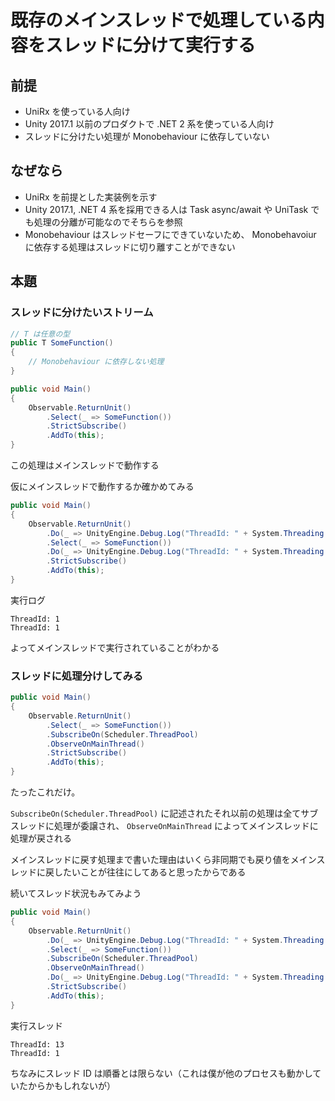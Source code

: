 # 既存のメインスレッドで処理している内容をスレッドに分けて実行する

## 前提

* UniRx を使っている人向け
* Unity 2017.1 以前のプロダクトで .NET 2 系を使っている人向け
* スレッドに分けたい処理が Monobehaviour に依存していない

## なぜなら

* UniRx を前提とした実装例を示す
* Unity 2017.1, .NET 4 系を採用できる人は Task async/await や UniTask でも処理の分離が可能なのでそちらを参照
* Monobehaviour はスレッドセーフにできていないため、 Monobehavoiur に依存する処理はスレッドに切り離すことができない

## 本題

### スレッドに分けたいストリーム

```cs
// T は任意の型
public T SomeFunction()
{
    // Monobehaviour に依存しない処理
}

public void Main()
{
    Observable.ReturnUnit()
        .Select(_ => SomeFunction())
        .StrictSubscribe()
        .AddTo(this);
}
```

この処理はメインスレッドで動作する

仮にメインスレッドで動作するか確かめてみる

```cs
public void Main()
{
    Observable.ReturnUnit()
        .Do(_ => UnityEngine.Debug.Log("ThreadId: " + System.Threading.Thread.CurrentThread.ManagedThreadId))
        .Select(_ => SomeFunction())
        .Do(_ => UnityEngine.Debug.Log("ThreadId: " + System.Threading.Thread.CurrentThread.ManagedThreadId))
        .StrictSubscribe()
        .AddTo(this);
}
```

実行ログ

```
ThreadId: 1
ThreadId: 1
```

よってメインスレッドで実行されていることがわかる

### スレッドに処理分けしてみる

```cs
public void Main()
{
    Observable.ReturnUnit()
        .Select(_ => SomeFunction())
        .SubscribeOn(Scheduler.ThreadPool)
        .ObserveOnMainThread()
        .StrictSubscribe()
        .AddTo(this);
}
```

たったこれだけ。

`SubscribeOn(Scheduler.ThreadPool)` に記述されたそれ以前の処理は全てサブスレッドに処理が委譲され、 `ObserveOnMainThread` によってメインスレッドに処理が戻される

メインスレッドに戻す処理まで書いた理由はいくら非同期でも戻り値をメインスレッドに戻したいことが往往にしてあると思ったからである

続いてスレッド状況もみてみよう

```cs
public void Main()
{
    Observable.ReturnUnit()
        .Do(_ => UnityEngine.Debug.Log("ThreadId: " + System.Threading.Thread.CurrentThread.ManagedThreadId))
        .Select(_ => SomeFunction())
        .SubscribeOn(Scheduler.ThreadPool)
        .ObserveOnMainThread()
        .Do(_ => UnityEngine.Debug.Log("ThreadId: " + System.Threading.Thread.CurrentThread.ManagedThreadId))
        .StrictSubscribe()
        .AddTo(this);
}
```

実行スレッド

```
ThreadId: 13
ThreadId: 1
```

ちなみにスレッド ID は順番とは限らない（これは僕が他のプロセスも動かしていたからかもしれないが）
